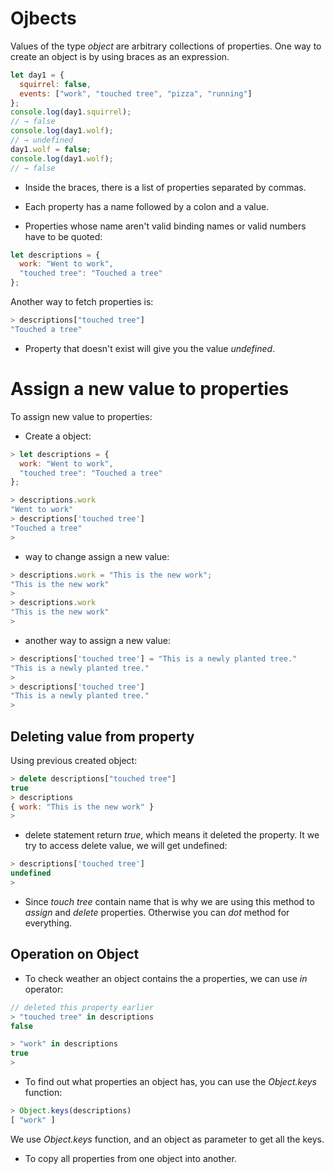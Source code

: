 # Ojbects

Values of the type *object* are arbitrary collections of properties. One way to create an object is by using braces as an expression.

```js
let day1 = {
  squirrel: false,
  events: ["work", "touched tree", "pizza", "running"]
};
console.log(day1.squirrel);
// → false
console.log(day1.wolf);
// → undefined
day1.wolf = false;
console.log(day1.wolf);
// → false
```

- Inside the braces, there is a list of properties separated by commas. 
- Each property has a name followed by a colon and a value.

- Properties whose name aren't valid binding names or valid numbers have to be quoted:

```js
let descriptions = {
  work: "Went to work",
  "touched tree": "Touched a tree"
};
```

Another way to fetch properties is:

```js
> descriptions["touched tree"]
"Touched a tree"
```

- Property that doesn't exist will give you the value *undefined*.

# Assign a new value to properties

To assign new value to properties:

- Create a object:


```js
> let descriptions = {
  work: "Went to work",
  "touched tree": "Touched a tree"
};

> descriptions.work
"Went to work"
> descriptions['touched tree']
"Touched a tree"
> 
```

- way to change assign a new value:

```js
> descriptions.work = "This is the new work";
"This is the new work"
>
> descriptions.work
"This is the new work"
> 
```

- another way to assign a new value:

```js
> descriptions['touched tree'] = "This is a newly planted tree."
"This is a newly planted tree."
>
> descriptions['touched tree']
"This is a newly planted tree."
> 
```

## Deleting value from property

Using previous created object:

```js
> delete descriptions["touched tree"]
true
> descriptions
{ work: "This is the new work" }
> 
```

- delete statement return *true*, which means it deleted the property. It we try to access delete value, we will get undefined:

```js
> descriptions['touched tree']
undefined
> 
```

- Since *touch tree* contain name that is why we are using this method to *assign* and *delete* properties. Otherwise you can *dot* method for everything.

## Operation on Object

- To check weather an object contains the a properties, we can use *in* operator:

```js
// deleted this property earlier
> "touched tree" in descriptions
false

> "work" in descriptions
true
> 
```

- To find out what properties an object has, you can use the *Object.keys* function:

```js
> Object.keys(descriptions)
[ "work" ]
```

We use *Object.keys* function, and an object as parameter to get all the keys.

- To copy all properties from one object into another.

